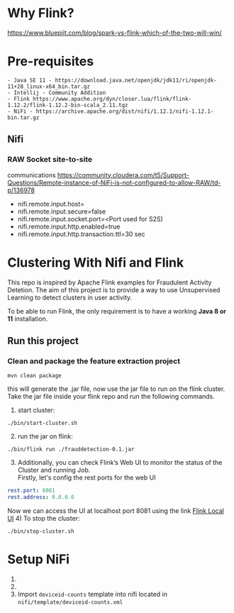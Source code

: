 # Why Flink?

https://www.bluepiit.com/blog/spark-vs-flink-which-of-the-two-will-win/

# Pre-requisites

    - Java SE 11 - https://download.java.net/openjdk/jdk11/ri/openjdk-11+28_linux-x64_bin.tar.gz
    - Intellij - Community Addition
    - Flink https://www.apache.org/dyn/closer.lua/flink/flink-1.12.2/flink-1.12.2-bin-scala_2.11.tgz
    - NiFi - https://archive.apache.org/dist/nifi/1.12.1/nifi-1.12.1-bin.tar.gz

## Nifi

### RAW Socket site-to-site

  communications https://community.cloudera.com/t5/Support-Questions/Remote-instance-of-NiFi-is-not-configured-to-allow-RAW/td-p/136978
  
  - nifi.remote.input.host=<FQDN of Host>             
  - nifi.remote.input.secure=false                   
  - nifi.remote.input.socket.port=<Port used for S2S)
  - nifi.remote.input.http.enabled=true                
  - nifi.remote.input.http.transaction.ttl=30 sec

# Clustering With Nifi and Flink

This repo is inspired by  Apache Flink examples for Fraudulent Activity Detetion. The aim of this project is to provide a way to use
Unsupervised Learning to detect clusters in user activity.


To be able to run Flink, the only requirement is to have a working **Java 8 or 11** installation.

## Run this project

### Clean and package the feature extraction project

```mvn
mvn clean package
```

this will generate the .jar file, now use the jar file to run on the flink cluster. Take the jar file inside your flink
repo and run the following commands.

1) start cluster:

```mvn
./bin/start-cluster.sh
```

2) run the jar on flink:

```mvn
./bin/flink run ./frauddetection-0.1.jar
```

3) Additionally, you can check Flink’s Web UI to monitor the status of the Cluster and running Job.
   <br>Firstly, let's config the rest ports for the web UI

```yml
rest.port: 8081
rest.address: 0.0.0.0

```

Now we can access the UI at localhost port 8081 using the link [Flink Local UI](http://localhost:8081)
4) To stop the cluster:

```mvn
./bin/stop-cluster.sh
```
# Setup NiFi
1)
2) 
3) Import `deviceid-counts` template into nifi located in `nifi/template/deviceid-counts.xml`





